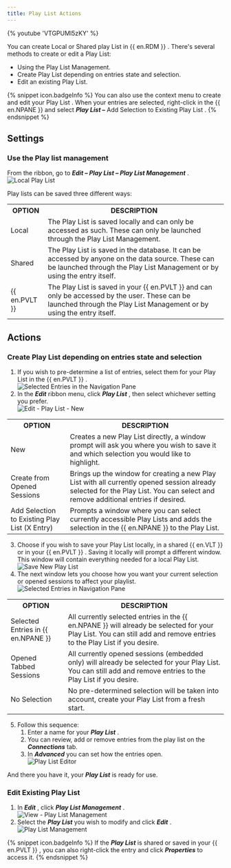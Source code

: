 ```yaml
---
title: Play List Actions
---
```

{% youtube 'VTGPUMl5zKY' %}  

You can create Local or Shared play List in {{ en.RDM }} . There's several methods to create or edit a Play List:  

* Using the Play List Management. 
* Create Play List depending on entries state and selection. 
* Edit an existing Play List. 

{% snippet icon.badgeInfo %} 
You can also use the context menu to create and edit your Play List . When your entries are selected, right-click in the {{ en.NPANE }} and select ***Play List –*** Add Selection to Existing Play List . 
{% endsnippet %}
 
## Settings 

### Use the Play list management 

From the ribbon, go to ***Edit – Play List – Play List Management*** .  
![Local Play List](/img/en/rdm/windows/clip10253.png) 

Play lists can be saved three different ways: 

<table>
	<tr>
		<th>
OPTION 
		</th>
		<th>
DESCRIPTION 
		</th>
	</tr>
	<tr>
		<td>
Local 
		</td>
		<td>
The Play List is saved locally and can only be accessed as such. These can only be launched through the Play List Management. 
		</td>
	</tr>
	<tr>
		<td>
Shared 
		</td>
		<td>
The Play List is saved in the database. It can be accessed by anyone on the data source. These can be launched through the Play List Management or by using the entry itself. 
		</td>
	</tr>
	<tr>
		<td>
{{ en.PVLT }} 
		</td>
		<td>
The Play List is saved in your {{ en.PVLT }} and can only be accessed by the user. These can be launched through the Play List Management or by using the entry itself. 
		</td>
	</tr>
</table>

## Actions 

### Create Play List depending on entries state and selection 

1. If you wish to pre-determine a list of entries, select them for your Play List in the {{ en.PVLT }} .  
![Selected Entries in the Navigation Pane](/img/en/rdm/windows/clip10902.png) 
1. In the ***Edit*** ribbon menu, click ***Play List*** ,   then select whichever setting you prefer.  
![Edit - Play List - New](/img/en/rdm/windows/clip10792.png) 

<table>
	<tr>
		<th>
OPTION 
		</th>
		<th>
DESCRIPTION 
		</th>
	</tr>
	<tr>
		<td>
New 
		</td>
		<td>
Creates a new Play List directly, a window prompt will ask you where you wish to save it and which selection you would like to highlight. 
		</td>
	</tr>
	<tr>
		<td>
Create from Opened Sessions 
		</td>
		<td>
Brings up the window for creating a new Play List with all currently opened session already selected for the Play List. You can select and remove additional entries if desired. 
		</td>
	</tr>
	<tr>
		<td>
Add Selection to Existing Play List (X Entry) 
		</td>
		<td>
Prompts a window where you can select currently accessible Play Lists and adds the selection in the {{ en.NPANE }} to the Play List. 
		</td>
	</tr>
</table>

3. Choose if you wish to save your Play List locally, in a shared {{ en.VLT }} or in your {{ en.PVLT }} . Saving it locally will prompt a different window. This window will contain everything needed for a local Play List.  
![Save New Play List](/img/en/rdm/windows/clip10255.png) 
1. The next window lets you choose how you want your current selection or opened sessions to affect your playlist.  
![Selected Entries in Navigation Pane](/img/en/rdm/windows/clip10256.png) 

<table>
	<tr>
		<th>
OPTION 
		</th>
		<th>
DESCRIPTION 
		</th>
	</tr>
	<tr>
		<td>
Selected Entries in {{ en.NPANE }} 
		</td>
		<td>
All currently selected entries in the {{ en.NPANE }} will already be selected for your Play List. You can still add and remove entries to the Play List if you desire. 
		</td>
	</tr>
	<tr>
		<td>
Opened Tabbed Sessions 
		</td>
		<td>
All currently opened sessions (embedded only) will already be selected for your Play List. You can still add and remove entries to the Play List if you desire. 
		</td>
	</tr>
	<tr>
		<td>
No Selection 
		</td>
		<td>
No pre-determined selection will be taken into account, create your Play List from a fresh start. 
		</td>
	</tr>
</table>

5. Follow this sequence: 
	1. Enter a name for your ***Play List*** . 
	1. You can review, add or remove entries from the play list on the ***Connections*** tab. 
	1. In ***Advanced*** you can set how the entries open.  
	![Play List Editor](/img/en/rdm/windows/clip10787.png) 

And there you have it, your ***Play List*** is ready for use. 

### Edit Existing Play List 

1. In ***Edit*** , click   ***Play List Management*** .    
![View - Play List Management](/img/en/rdm/windows/clip11490.png) 
1. Select the ***Play List*** you wish to modify and click ***Edit*** .  
![Play List Management](/img/en/rdm/windows/clip10259.png) 

{% snippet icon.badgeInfo %} 
If the ***Play List*** is shared or saved in your {{ en.PVLT }} , you can also right-click the entry and click ***Properties*** to access it. 
{% endsnippet %}
 

